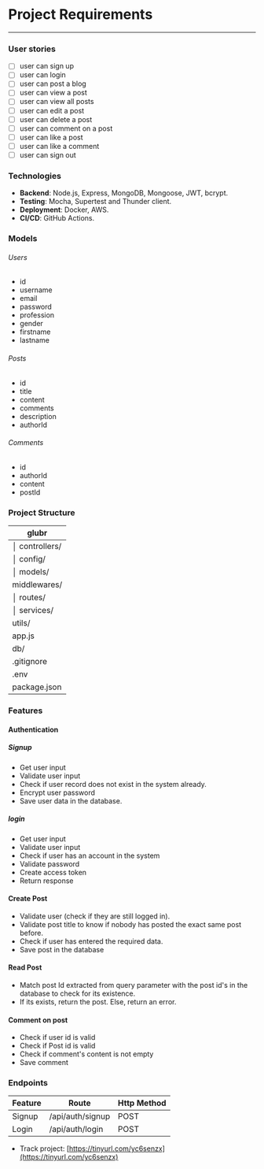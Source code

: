 # Project Requirements

---

### User stories

- [ ] user can sign up
- [ ] user can login
- [ ] user can post a blog
- [ ] user can view a post
- [ ] user can view all posts
- [ ] user can edit a post
- [ ] user can delete a post
- [ ] user can comment on a post
- [ ] user can like a post
- [ ] user can like a comment
- [ ] user can sign out

### Technologies

- **Backend**: Node.js, Express, MongoDB, Mongoose, JWT, bcrypt.
- **Testing**: Mocha, Supertest and Thunder client.
- **Deployment**: Docker, AWS.
- **CI/CD**: GitHub Actions.

### Models

###### Users

- id
- username
- email
- password
- profession
- gender
- firstname
- lastname

###### Posts

- id
- title
- content
- comments
- description
- authorId

###### Comments

- id
- authorId
- content
- postId

### Project Structure

| glubr          |
| -------------- |
| │ controllers/ |
| │ config/      |
| │ models/      |
| middlewares/   |
| │ routes/      |
| │ services/    |
| utils/         |
| app.js         |
| db/            |
| .gitignore     |
| .env           |
| package.json   |

### Features

#### Authentication

##### Signup

- Get user input
- Validate user input
- Check if user record does not exist in the system already.
- Encrypt user password
- Save user data in the database.

##### login

- Get user input
- Validate user input
- Check if user has an account in the system
- Validate password
- Create access token
- Return response

#### Create Post

- Validate user (check if they are still logged in).
- Validate post title to know if nobody has posted the exact same post before.
- Check if user has entered the required data.
- Save post in the database

#### Read Post

- Match post Id extracted from query parameter with the post id's in the database to check for its existence.
- If its exists, return the post. Else, return an error.

#### Comment on post

- Check if user id is valid
- Check if Post id is valid
- Check if comment's content is not empty
- Save comment

### Endpoints

| Feature | Route            | Http Method |
| ------- | ---------------- | ----------- |
| Signup  | /api/auth/signup | POST        |
| Login   | /api/auth/login  | POST        |

- Track project: [https://tinyurl.com/yc6senzx](https://tinyurl.com/yc6senzx)

